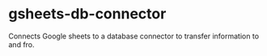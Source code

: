 # gsheets-db-connector
Connects Google sheets to a database connector to transfer information to and fro.
